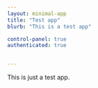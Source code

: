 ```yaml
---
layout: minimal-app
title: "Test app"
blurb: "This is a test app"

control-panel: true
authenticated: true


---
```


This is just a test app.
